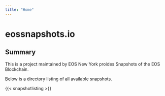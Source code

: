 ```yaml
---
title: "Home"
---
```


# eossnapshots.io

## Summary

This is a project maintained by EOS New York proides Snapshots of the EOS Blockchain.  

Below is a directory listing of all available snapshots.  

{{< snapshotlisting >}}

